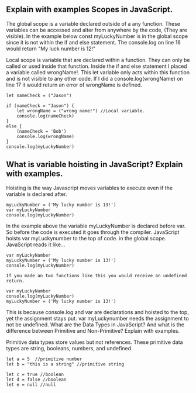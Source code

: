 <h2>Explain with examples Scopes in JavaScript.</h2>

The global scope is a variable declared outside of a any function. These variables can be accessed and alter from anywhere by the code, (They are visible). In the example below const myLuckyNumber is in the global scope since it is not within the if and else statement. The console.log on line 16 would return "My luck number is 12!"

Local scope is variable that are declared within a function. They can only be called or used inside that function. Inside the if and else statement I placed a variable called wrongName!. This let variable only acts within this function and is not visible to any other code. If I did a console.log(wrongName) on line 17 it would return an error of wrongName is defined.

```const myLuckyNumber = ('My luck number is 13!') //Global variable. 
let nameCheck = ("Jason")

if (nameCheck = "Jason") {
    let wrongName = ("wrong name!") //Local variable.
    console.log(nameCheck)
}
else {
    (nameCheck = 'Bob')
    console.log(wrongName)
}
console.log(myLuckyNumber)
```

<h2>What is variable hoisting in JavaScript? Explain with examples.</h2>

Hoisting is the way Javascript moves variables to execute even if the variable is declared after.

```
myLuckyNumber = ('My lucky number is 13!')
var myLuckyNumber
console.log(myLuckyNumber)
```

In the example above the variable myLuckyNumber is declared before var. So before the code is executed it goes through the compiler. JavaScript hoists var myLuckynumber to the top of code. in the global scope. JavaScript reads it like...
```
var myLuckyNumber
myLuckyNumber = ('My lucky number is 13!')
console.log(myLuckyNumber)

If you made an two functions like this you would receive an undefined return.

var myLuckyNumber
console.log(myLuckyNumber)
myLuckyNumber = ('My lucky number is 13!')
```
This is because console.log and var are declarations and hoisted to the top, yet the assignment stays put. var myLuckynumber needs the assignment to not be undefined.
What are the Data Types in JavaScript? And what is the difference between Primitive and Non-Primitive? Explain with examples.

Primitive data types store values but not references. These primitive data types are string, booleans, numbers, and undefined.
```
let a = 5  //primitive number
let b = "this is a string" //primitive string

let c = true //boolean
let d = false //boolean
let e = null //null 
```